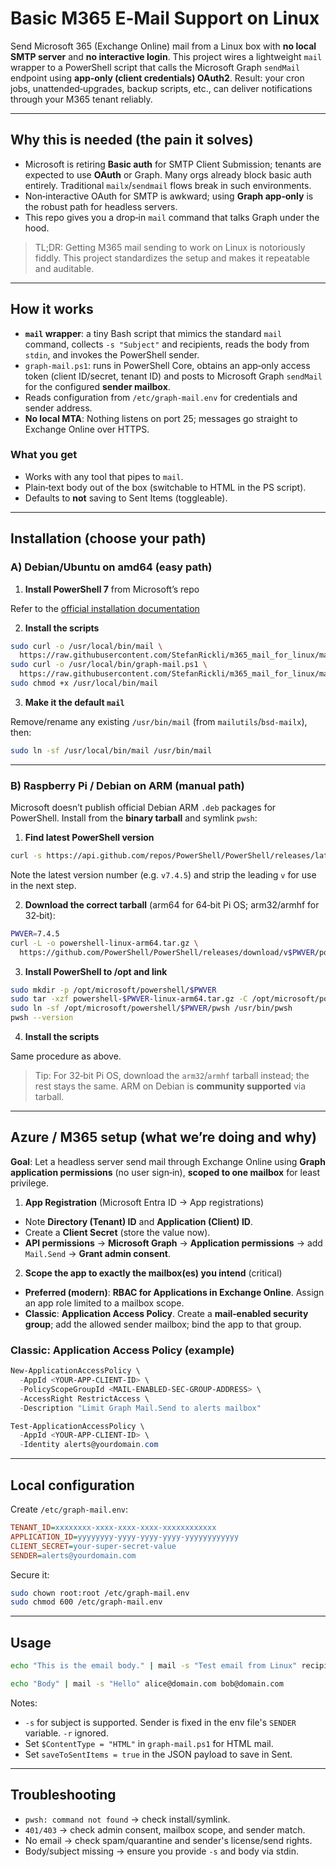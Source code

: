 # Basic M365 E‑Mail Support on Linux

Send Microsoft 365 (Exchange Online) mail from a Linux box with **no local SMTP server** and **no interactive login**. This project wires a lightweight `mail` wrapper to a PowerShell script that calls the Microsoft Graph `sendMail` endpoint using **app‑only (client credentials) OAuth2**. Result: your cron jobs, unattended‑upgrades, backup scripts, etc., can deliver notifications through your M365 tenant reliably.

---

## Why this is needed (the pain it solves)

- Microsoft is retiring **Basic auth** for SMTP Client Submission; tenants are expected to use **OAuth** or Graph. Many orgs already block basic auth entirely. Traditional `mailx`/`sendmail` flows break in such environments.
- Non‑interactive OAuth for SMTP is awkward; using **Graph app‑only** is the robust path for headless servers.
- This repo gives you a drop‑in `mail` command that talks Graph under the hood.

> TL;DR: Getting M365 mail sending to work on Linux is notoriously fiddly. This project standardizes the setup and makes it repeatable and auditable.

---

## How it works

- **`mail` wrapper**: a tiny Bash script that mimics the standard `mail` command, collects `-s "Subject"` and recipients, reads the body from `stdin`, and invokes the PowerShell sender.
- `graph-mail.ps1`: runs in PowerShell Core, obtains an app‑only access token (client ID/secret, tenant ID) and posts to Microsoft Graph `sendMail` for the configured **sender mailbox**.
- Reads configuration from `/etc/graph-mail.env` for credentials and sender address.
- **No local MTA**: Nothing listens on port 25; messages go straight to Exchange Online over HTTPS.

### What you get

- Works with any tool that pipes to `mail`.
- Plain‑text body out of the box (switchable to HTML in the PS script).
- Defaults to **not** saving to Sent Items (toggleable).

---

## Installation (choose your path)

### A) Debian/Ubuntu on **amd64** (easy path)

1. **Install PowerShell 7** from Microsoft’s repo

Refer to the [official installation documentation](https://learn.microsoft.com/en-us/powershell/scripting/install/installing-powershell-on-linux)

2. **Install the scripts**

```bash
sudo curl -o /usr/local/bin/mail \
  https://raw.githubusercontent.com/StefanRickli/m365_mail_for_linux/main/mail
sudo curl -o /usr/local/bin/graph-mail.ps1 \
  https://raw.githubusercontent.com/StefanRickli/m365_mail_for_linux/main/graph-mail.ps1
sudo chmod +x /usr/local/bin/mail
```

3. **Make it the default `mail`**

Remove/rename any existing `/usr/bin/mail` (from `mailutils`/`bsd-mailx`), then:

```bash
sudo ln -sf /usr/local/bin/mail /usr/bin/mail
```

---

### B) Raspberry Pi / Debian on **ARM** (manual path)

Microsoft doesn’t publish official Debian ARM `.deb` packages for PowerShell. Install from the **binary tarball** and symlink `pwsh`:

1. **Find latest PowerShell version**

```bash
curl -s https://api.github.com/repos/PowerShell/PowerShell/releases/latest | grep tag_name
```

Note the latest version number (e.g. `v7.4.5`) and strip the leading `v` for use in the next step.

2. **Download the correct tarball** (arm64 for 64‑bit Pi OS; arm32/armhf for 32‑bit):

```bash
PWVER=7.4.5
curl -L -o powershell-linux-arm64.tar.gz \
  https://github.com/PowerShell/PowerShell/releases/download/v$PWVER/powershell-$PWVER-linux-arm64.tar.gz
```

3. **Install PowerShell to /opt and link**

```bash
sudo mkdir -p /opt/microsoft/powershell/$PWVER
sudo tar -xzf powershell-$PWVER-linux-arm64.tar.gz -C /opt/microsoft/powershell/$PWVER
sudo ln -sf /opt/microsoft/powershell/$PWVER/pwsh /usr/bin/pwsh
pwsh --version
```

4. **Install the scripts**

Same procedure as above.

> Tip: For 32‑bit Pi OS, download the `arm32`/`armhf` tarball instead; the rest stays the same. ARM on Debian is **community supported** via tarball.

---

## Azure / M365 setup (what we’re doing and why)

**Goal**: Let a headless server send mail through Exchange Online using **Graph application permissions** (no user sign‑in), **scoped to one mailbox** for least privilege.

1. **App Registration** (Microsoft Entra ID → App registrations)

- Note **Directory (Tenant) ID** and **Application (Client) ID**.
- Create a **Client Secret** (store the value now).
- **API permissions** → **Microsoft Graph** → **Application permissions** → add `Mail.Send` → **Grant admin consent**.

2. **Scope the app to exactly the mailbox(es) you intend** (critical)

- **Preferred (modern)**: **RBAC for Applications in Exchange Online**. Assign an app role limited to a mailbox scope.
- **Classic**: **Application Access Policy**. Create a **mail‑enabled security group**; add the allowed sender mailbox; bind the app to that group.

### Classic: Application Access Policy (example)

```powershell
New-ApplicationAccessPolicy \
  -AppId <YOUR-APP-CLIENT-ID> \
  -PolicyScopeGroupId <MAIL-ENABLED-SEC-GROUP-ADDRESS> \
  -AccessRight RestrictAccess \
  -Description "Limit Graph Mail.Send to alerts mailbox"

Test-ApplicationAccessPolicy \
  -AppId <YOUR-APP-CLIENT-ID> \
  -Identity alerts@yourdomain.com
```

---

## Local configuration

Create `/etc/graph-mail.env`:

```ini
TENANT_ID=xxxxxxxx-xxxx-xxxx-xxxx-xxxxxxxxxxxx
APPLICATION_ID=yyyyyyyy-yyyy-yyyy-yyyy-yyyyyyyyyyyy
CLIENT_SECRET=your-super-secret-value
SENDER=alerts@yourdomain.com
```

Secure it:

```bash
sudo chown root:root /etc/graph-mail.env
sudo chmod 600 /etc/graph-mail.env
```

---

## Usage

```bash
echo "This is the email body." | mail -s "Test email from Linux" recipient@domain.com
```

```bash
echo "Body" | mail -s "Hello" alice@domain.com bob@domain.com
```

Notes:

- `-s` for subject is supported. Sender is fixed in the env file's `SENDER` variable. `-r` ignored.
- Set `$ContentType = "HTML"` in `graph-mail.ps1` for HTML mail.
- Set `saveToSentItems = true` in the JSON payload to save in Sent.

---

## Troubleshooting

- `pwsh: command not found` → check install/symlink.
- `401/403` → check admin consent, mailbox scope, and sender match.
- No email → check spam/quarantine and sender's license/send rights.
- Body/subject missing → ensure you provide `-s` and body via stdin.


